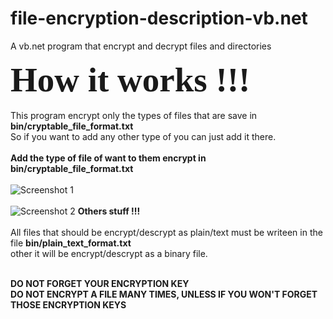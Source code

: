 # file-encryption-description-vb.net
A vb.net program that encrypt and decrypt files and directories

<b style="font-size:55px;font-family:comic sans MS">How it works !!!</b><br><br>
This program encrypt only the types of files that are save in <b>bin/cryptable_file_format.txt</b><br>
So if you want to add any other type of you can just add it there.<br><br>
<b>Add the type of file of want to them encrypt in bin/cryptable_file_format.txt</b><br><br>
![Screenshot 1](https://github.com/pmutshipayi/file-encryption-description-vb.net/blob/master/screenshoot/Capture.PNG?raw=true "Optional Title")<br><br>
![Screenshot 2](https://github.com/pmutshipayi/file-encryption-description-vb.net/blob/master/screenshoot/Capture1.PNG?raw=true "Optional Title")
<b>Others stuff !!!</b><br><br>
All files that should be encrypt/descrypt as plain/text must be writeen in the file <b>bin/plain_text_format.txt</b><br>
other it will be encrypt/descrypt as a binary file.<br><br>


<b>DO NOT FORGET YOUR ENCRYPTION KEY</b><BR>
<b>DO NOT ENCRYPT A FILE MANY TIMES, UNLESS IF YOU WON'T FORGET THOSE ENCRYPTION KEYS<b>
